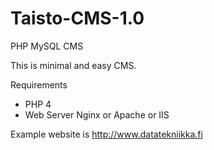 Taisto-CMS-1.0
==============

PHP MySQL CMS

This is minimal and easy CMS. 

Requirements

* PHP 4
* Web Server Nginx or Apache or IIS

Example website is http://www.datatekniikka.fi
